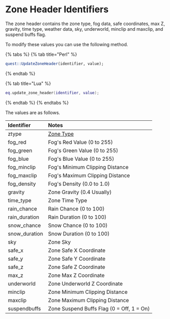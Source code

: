 # Zone Header Identifiers

The zone header contains the zone type, fog data, safe coordinates, max Z, gravity, time type, weather data, sky, underworld, minclip and maxclip, and suspend buffs flag.

To modify these values you can use the following method.

{% tabs %}
{% tab title="Perl" %}
```perl
quest::UpdateZoneHeader(identifier, value);
```
{% endtab %}

{% tab title="Lua" %}
```lua
eq.update_zone_header(identifier, value);
```
{% endtab %}
{% endtabs %}

The values are as follows.

| Identifier | Notes |
| :--- | :--- |
| ztype | [Zone Type](zone-types.md) |
| fog_red | Fog's Red Value (0 to 255) |
| fog_green | Fog's Green Value (0 to 255) |
| fog_blue | Fog's Blue Value (0 to 255) |
| fog_minclip | Fog's Minimum Clipping Distance |
| fog_maxclip | Fog's Maximum Clipping Distance |
| fog_density | Fog's Density (0.0 to 1.0) |
| gravity | Zone Gravity (0.4 Usually) |
| time_type | Zone Time Type |
| rain_chance | Rain Chance (0 to 100) |
| rain_duration | Rain Duration (0 to 100) |
| snow_chance | Snow Chance  (0 to 100) |
| snow_duration | Snow Duration (0 to 100) |
| sky | Zone Sky |
| safe_x | Zone Safe X Coordinate |
| safe_y | Zone Safe Y Coordinate |
| safe_z | Zone Safe Z Coordinate |
| max_z | Zone Max Z Coordinate |
| underworld | Zone Underworld Z Coordinate |
| minclip | Zone Minimum Clipping Distance |
| maxclip | Zone Maximum Clipping Distance |
| suspendbuffs | Zone Suspend Buffs Flag (0 = Off, 1 = On) |

